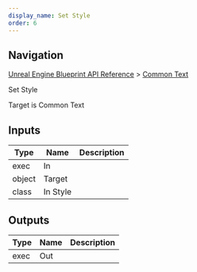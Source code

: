 ```yaml
---
display_name: Set Style
order: 6
---
```

## Navigation

[Unreal Engine Blueprint API Reference](https://dev.epicgames.com/documentation/en-us/unreal-engine/BlueprintAPI) > [Common Text](https://dev.epicgames.com/documentation/en-us/unreal-engine/BlueprintAPI/CommonText)

Set Style

Target is Common Text

## Inputs

| Type | Name | Description |
| --- | --- | --- |
| exec | In |  |
| object | Target |  |
| class | In Style |  |

## Outputs

| Type | Name | Description |
| --- | --- | --- |
| exec | Out |  |
